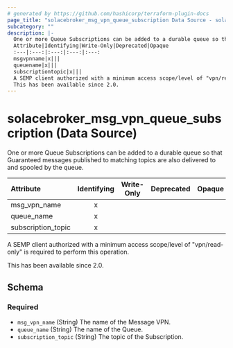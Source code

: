 ```yaml
---
# generated by https://github.com/hashicorp/terraform-plugin-docs
page_title: "solacebroker_msg_vpn_queue_subscription Data Source - solacebroker"
subcategory: ""
description: |-
  One or more Queue Subscriptions can be added to a durable queue so that Guaranteed messages published to matching topics are also delivered to and spooled by the queue.
  Attribute|Identifying|Write-Only|Deprecated|Opaque
  :---|:---:|:---:|:---:|:---:
  msgvpnname|x|||
  queuename|x|||
  subscriptiontopic|x|||
  A SEMP client authorized with a minimum access scope/level of "vpn/read-only" is required to perform this operation.
  This has been available since 2.0.
---
```


# solacebroker_msg_vpn_queue_subscription (Data Source)

One or more Queue Subscriptions can be added to a durable queue so that Guaranteed messages published to matching topics are also delivered to and spooled by the queue.


Attribute|Identifying|Write-Only|Deprecated|Opaque
:---|:---:|:---:|:---:|:---:
msg_vpn_name|x|||
queue_name|x|||
subscription_topic|x|||



A SEMP client authorized with a minimum access scope/level of "vpn/read-only" is required to perform this operation.

This has been available since 2.0.



<!-- schema generated by tfplugindocs -->
## Schema

### Required

- `msg_vpn_name` (String) The name of the Message VPN.
- `queue_name` (String) The name of the Queue.
- `subscription_topic` (String) The topic of the Subscription.


